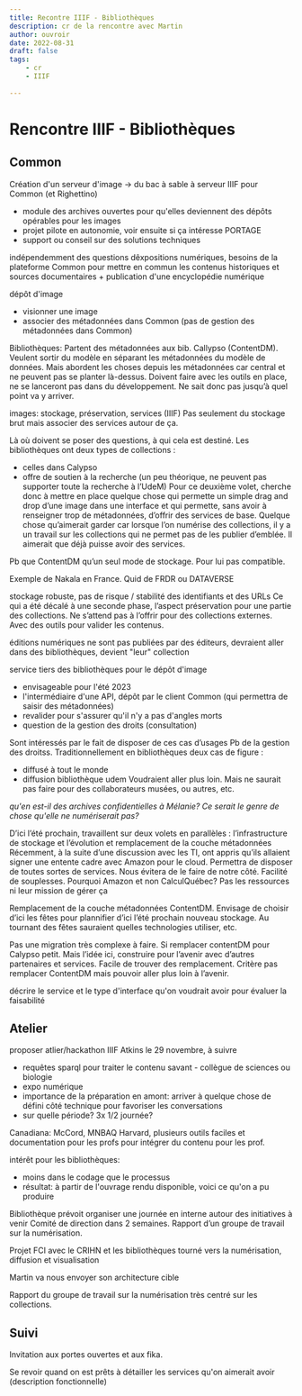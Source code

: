 ```yaml
---
title: Recontre IIIF - Bibliothèques
description: cr de la rencontre avec Martin
author: ouvroir
date: 2022-08-31
draft: false
tags:
    - cr
    - IIIF
    
---
```


# Rencontre IIIF - Bibliothèques

## Common
Création d'un serveur d'image
→ du bac à sable à serveur IIIF pour Common (et Righettino)
- module des archives ouvertes pour qu'elles deviennent des dépôts opérables pour les images
- projet pilote en autonomie, voir ensuite si ça intéresse PORTAGE
- support ou conseil sur des solutions techniques

indépendemment des questions dêxpositions numériques, besoins de la plateforme Common pour mettre en commun les contenus historiques et sources documentaires + publication d'une encyclopédie numérique

dépôt d'image 
- visionner une image
- associer des métadonnées dans Common (pas de gestion des métadonnées dans Common)


Bibliothèques: 
Partent des métadonnées aux bib. Callypso (ContentDM).
Veulent sortir du modèle en séparant les métadonnées du modèle de données.
Mais abordent les choses depuis les métadonnées car central et ne peuvent pas se planter là-dessus. Doivent faire avec les outils en place, ne se lanceront pas dans du développement. Ne sait donc pas jusqu’à quel point va y arriver.

images: stockage, préservation, services (IIIF)
Pas seulement du stockage brut mais associer des services autour de ça.

Là où doivent se poser des questions, à qui cela est destiné. Les bibliothèques ont deux types de collections :
- celles dans Calypso
- offre de soutien à la recherche (un peu théorique, ne peuvent pas supporter toute la recherche à l’UdeM)
Pour ce deuxième volet, cherche donc à mettre en place quelque chose qui permette un simple drag and drop d’une image dans une interface et qui permette, sans avoir à renseigner trop de métadonnées, d’offrir des services de base. Quelque chose qu’aimerait garder car lorsque l’on numérise des collections, il y a un travail sur les collections qui ne permet pas de les publier d’emblée. Il aimerait que déjà puisse avoir des services.

Pb que ContentDM qu’un seul mode de stockage. Pour lui pas compatible.

Exemple de Nakala en France. Quid de FRDR ou DATAVERSE

stockage robuste, pas de risque / stabilité des identifiants et des URLs
Ce qui a été décalé à une seconde phase, l’aspect préservation pour une partie des collections. Ne s’attend pas à l’offrir pour des collections externes. Avec des outils pour valider les contenus.

éditions numériques ne sont pas publiées par des éditeurs, devraient aller dans des bibliothèques, devient "leur" collection

service tiers des bibliothèques pour le dépôt d'image
- envisageable pour l'été 2023
- l'intermédiaire d'une API, dépôt par le client Common (qui permettra de saisir des métadonnées)
- revalider pour s'assurer qu'il n'y a pas d'angles morts
- question de la gestion des droits (consultation)

Sont intéressés par le fait de disposer de ces cas d’usages
Pb de la gestion des droitss. Traditionnellement en bibliothèques deux cas de figure : 
- diffusé à tout le monde
- diffusion bibliothèque udem
Voudraient aller plus loin. Mais ne saurait pas faire pour des collaborateurs musées, ou autres, etc.

*qu'en est-il des archives confidentielles à Mélanie? Ce serait le genre de chose qu'elle ne numériserait pas?*

D’ici l’été prochain, travaillent sur deux volets en parallèles : l’infrastructure de stockage et l’évolution et remplacement de la couche métadonnées
Récemment, à la suite d’une discussion avec les TI, ont appris qu’ils allaient signer une entente cadre avec Amazon pour le cloud. Permettra de disposer de toutes sortes de services. Nous évitera de le faire de notre côté. Facilité de souplesses.
Pourquoi Amazon et non CalculQuébec? Pas les ressources ni leur mission de gérer ça

Remplacement de la couche métadonnées ContentDM. Envisage de choisir d’ici les fêtes pour plannifier d’ici l’été prochain nouveau stockage. Au tournant des fêtes sauraient quelles technologies utiliser, etc.

Pas une migration très complexe à faire.
Si remplacer contentDM pour Calypso petit. Mais l’idée ici, construire pour l’avenir avec d’autres partenaires et services. Facile de trouver des remplacement. Critère pas remplacer ContentDM mais pouvoir aller plus loin à l’avenir.

décrire le service et le type d'interface qu'on voudrait avoir pour évaluer la faisabilité


## Atelier
proposer atlier/hackathon IIIF Atkins le 29 novembre, à suivre
- requêtes sparql pour traiter le contenu savant - collègue de sciences ou biologie
- expo numérique
- importance de la préparation en amont: arriver à quelque chose de défini côté technique pour favoriser les conversations
- sur quelle période? 3x 1/2 journée? 

<!-- hackathon de la crcen
"Navigations anthologiques: l'Anthologie grecque à l'ère des Digital Classics", taking place from the 27th to the 29th of
October).
-->

Canadiana: McCord, MNBAQ
Harvard, plusieurs outils faciles et documentation pour les profs pour intégrer du contenu pour les prof.

intérêt pour les bibliothèques:
- moins dans le codage que le processus
- résultat: à partir de l'ouvrage rendu disponible, voici ce qu'on a pu produire

Bibliothèque prévoit organiser une journée en interne autour des initiatives à venir
Comité de direction dans 2 semaines.
Rapport d’un groupe de travail sur la numérisation.

Projet FCI avec le CRIHN et les bibliothèques tourné vers la numérisation, diffusion et visualisation

Martin va nous envoyer son architecture cible 

Rapport du groupe de travail sur la numérisation très centré sur les collections.

## Suivi 
Invitation aux portes ouvertes et aux fika.

Se revoir quand on est prêts à détailler les services qu'on aimerait avoir (description fonctionnelle)
